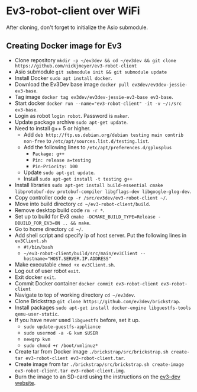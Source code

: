 # Ev3-robot-client over WiFi

After cloning, don't forget to initialize the Asio submodule.

## Creating Docker image for Ev3
- Clone repository `mkdir -p ~/ev3dev && cd ~/ev3dev && git clone
  https://github.com/nickjmeyer/ev3-robot-client`
- Asio submodule `git submodule init && git submodule update`
- Install Docker `sudo apt install docker`.
- Download the Ev3Dev base image `docker pull
  ev3dev/ev3dev-jessie-ev3-base`.
- Tag image `docker tag ev3dev/ev3dev-jessie-ev3-base ev3-base`.
- Start docker `docker run --name="ev3-robot-client" -it -v ~/:/src
  ev3-base`.
- Login as robot `login robot`. Password is `maker`.
- Update package archive `sudo apt-get update`.
- Need to install g++ 5 or higher.
  - Add `deb http://ftp.us.debian.org/debian testing main contrib
    non-free` to `/etc/apt/sources.list.d/testing.list`.
  - Add the following lines to `/etc/apt/preferences.d/gplusplus`
    - `Package: g++`
    - `Pin: release a=testing`
    - `Pin-Priority: 100`
  - Update `sudo apt-get update`.
  - Install `sudo apt-get install -t testing g++`
- Install libraries `sudo apt-get install build-essential cmake
  libprotobuf-dev protobuf-compiler libgflags-dev libgoogle-glog-dev`.
- Copy controller code `cp -r /src/ev3dev/ev3-robot-client ~/`.
- Move into build directory `cd ~/ev3-robot-client/build`.
- Remove desktop build code `rm -r *`.
- Set up to build for Ev3 `cmake -DCMAKE_BUILD_TYPE=Release
  -DBUILD_FOR_EV3=ON .. && make`.
- Go to home directory `cd ~/`.
- Add shell script and specify ip of host server.  Put the following lines in `ev3Client.sh`
  - `#!/bin/bash`
  - `~/ev3-robot-client/build/src/main/ev3Client --hostname="HOST.SERVER.IP.ADDRESS"`
- Make executable `chmod +x ev3Client.sh`.
- Log out of user robot `exit`.
- Exit docker `exit`.
- Commit Docker container `docker commit ev3-robot-client
  ev3-robot-client`
- Navigate to top of working directory `cd ~/ev3dev`.
- Clone Brickstrap `git clone
  https://github.com/ev3dev/brickstrap`.
- Install packages `sudo apt-get install docker-engine
  libguestfs-tools qemu-user-static`.
- If you have never used `libguestfs` before, set it up.
  - `sudo update-guestfs-appliance`
  - `sudo usermod -a -G kvm $USER`
  - `newgrp kvm`
  - `sudo chmod +r /boot/vmlinuz*`
- Create tar from Docker image `./brickstrap/src/brickstrap.sh create-tar
  ev3-robot-client ev3-robot-client.tar`.
- Create image from tar `./brickstrap/src/brickstrap.sh create-image
  ev3-robot-client.tar ev3-robot-client.img`.
- Burn the image to an SD-card using the instructions on
  the [ev3-dev website](http://www.ev3dev.org/docs/getting-started/).
